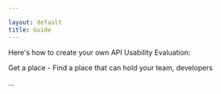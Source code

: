 ```yaml
---

layout: default
title: Guide
---
```


Here's how to create your own API Usability Evaluation:

Get a place - Find a place that can hold your team, developers




...

